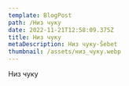 ```yaml
---
template: BlogPost
path: /Низ чуку
date: 2022-11-21T12:58:09.375Z
title: Низ чуку
metaDescription: Низ чуку-Šebet
thumbnail: /assets/низ_чуку.webp
---
```

Низ чуку

<script type="text/javascript">window.$crisp=[];window.CRISP_WEBSITE_ID="1d696f77-cd20-4f36-b42f-c5f6bd0c3810";(function(){d=document;s=d.createElement("script");s.src="https://client.crisp.chat/l.js";s.async=1;d.getElementsByTagName("head")[0].appendChild(s);})();</script>

